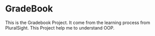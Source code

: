 # GradeBook

This is the Gradebook Project. It come from the learning process from PluralSight. This Project help me to understand  OOP.
